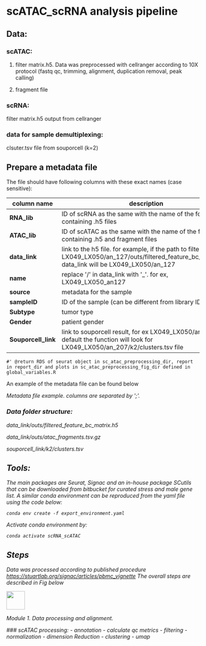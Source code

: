 # scATAC_scRNA analysis pipeline
## Data:
### scATAC:

1. filter matrix.h5. Data was preprocessed with cellranger according to 10X protocol (fastq qc, trimming, alignment, duplication removal, peak calling)

2. fragment file
### scRNA:

filter matrix.h5 output from cellranger

### data for sample demultiplexing:
clsuter.tsv file from souporcell (k=2) 
## Prepare a metadata file

The file should have following columns with these exact names (case sensitive): 
  
  | **column name**| **description**|
  |------------|------------|
  |**RNA_lib**|ID of scRNA as the same with the name of the folder containing .h5 files|
  |**ATAC_lib**| ID of scATAC as the same with the name of the folder containing .h5 and fragment files|
  |**data_link**| link to the h5 file. for example, if the path to filter matrix is LX049_LX050/an_127/outs/filtered_feature_bc_matrix.h5, data_link will be LX049_LX050/an_127|
  |**name**| replace '/' in data_link with '_'. for ex, LX049_LX050_an127|
  |**source**| metadata for the sample|
  |**sampleID**| ID of the sample (can be different from library ID)|
  |**Subtype**| tumor type|
  |**Gender**| patient gender|
  |**Souporcell_link**| link to souporcell result, for ex LX049_LX050/an_207. BY default the function will look for LX049_LX050/an_207/k2/clusters.tsv file|  

    #' @return RDS of seurat object in sc_atac_preprocessing_dir, report in report_dir and plots in sc_atac_preprocessing_fig_dir defined in global_variables.R
 
  An example of the metadata file can be found below


<p>
    <em>Metadata file example. columns are separated by ';'<em>.
        </p>
        
### Data folder structure:

data_link/outs/filtered_feature_bc_matrix.h5

data_link/outs/atac_fragments.tsv.gz

souporcell_link/k2/clusters.tsv  
## Tools:

The main packages are Seurat, Signac and an in-house package SCutils that can be downloaded from bitbucket for curated stress and male gene list. A similar conda environment can be reproduced from the yaml file using the code below:
```
conda env create -f export_environment.yaml
```
Activate conda environment by: 
```
conda activate scRNA_scATAC
```

## Steps
Data was processed according to published procedure  https://stuartlab.org/signac/articles/pbmc_vignette 
The overall steps are described in Fig below
<p>
<img src="https://github.com/nhungpham1707/clean_code_bu/blob/main/github_fig/pipeline.jpg" width="48" alt>
</p>
<p>
    <em>Module 1. Data processing and alignment<em>.
        </p>
### scATAC processing:
        - annotation
       - calculate qc metrics
       - filtering
       - normalization
       - dimension Reduction
       - clustering
       - umap
